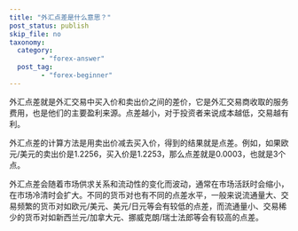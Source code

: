 ```yaml
---
title: "外汇点差是什么意思？"
post_status: publish
skip_file: no
taxonomy:
  category:
        - "forex-answer"
  post_tag:
        - "forex-beginner"
---
```


外汇点差就是外汇交易中买入价和卖出价之间的差价，它是外汇交易商收取的服务费用，也是他们的主要盈利来源。点差越小，对于投资者来说成本越低，交易越有利。

外汇点差的计算方法是用卖出价减去买入价，得到的结果就是点差。例如，如果欧元/美元的卖出价是1.2256，买入价是1.2253，那么点差就是0.0003，也就是3个点。

外汇点差会随着市场供求关系和流动性的变化而波动，通常在市场活跃时会缩小，在市场冷清时会扩大。不同的货币对也有不同的点差水平，一般来说流通量大、交易频繁的货币对如欧元/美元、美元/日元等会有较低的点差，而流通量小、交易稀少的货币对如新西兰元/加拿大元、挪威克朗/瑞士法郎等会有较高的点差。
